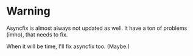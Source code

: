 # Warning

Asyncfix is almost always not updated as well. It have a ton of problems (imho), that needs to fix.

When it will be time, I'll fix asyncfix too. (Maybe.)
